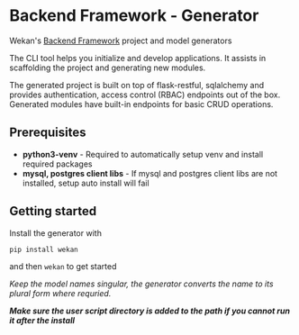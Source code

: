 # Backend Framework - Generator

Wekan's [Backend Framework](https://bitbucket.org/We-Kan-Code/python-backend-framework/) project and model generators

The CLI tool helps you initialize and develop applications. It assists in scaffolding the project and generating new modules.

The generated project is built on top of flask-restful, sqlalchemy and provides authentication, access control (RBAC) endpoints out of the box. Generated modules have built-in endpoints for basic CRUD operations.

## Prerequisites

- **python3-venv** - Required to automatically setup venv and install required packages
- **mysql, postgres client libs** - If mysql and postgres client libs are not installed, setup auto install will fail

## Getting started

Install the generator with

`pip install wekan`

and then `wekan` to get started

_Keep the model names singular, the generator converts the name to its plural form where requried._

_**Make sure the user script directory is added to the path if you cannot run it after the install**_